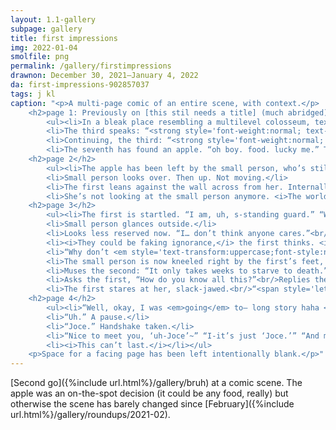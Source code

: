 ```yaml
---
layout: 1.1-gallery
subpage: gallery
title: first impressions
img: 2022-01-04
smolfile: png
permalink: /gallery/firstimpressions
drawnon: December 30, 2021–January 4, 2022
da: first-impressions-902857037
tags: j kl
caption: "<p>A multi-page comic of an entire scene, with context.</p>
	<h2>page 1: Previously on [this stil needs a title] (much abridged)</h2>
		<ul><li>In a bleak place resembling a multilevel colosseum, text reads “<strong style='font-weight:normal; text-transform:uppercase;'>Rise & shine, last one standing <u>wins</u>. Winner can go home, GLHF</strong>”</li>
		<li>The third speaks: “<strong style='font-weight:normal; text-transform:uppercase;'>K so, headcount.</strong> I would like <strong>everyone</strong> to answer bc I am <strong>good</strong> and <strong>important</strong>. / Talking to you too btw”: The first character, sitting in the corner of one cavern, thinking <i>Yeah right. I don’t answer to <strong>posers</strong>.</i></li>
		<li>Continuing, the third: “<strong style='font-weight:normal; text-transform:uppercase;'>OK fine be that way. HBU, small person.</strong>” (It’s the second, who the crowd proceeds to stare at.) “<strong style='font-weight:normal; text-transform:uppercase;'>Hello???</strong>” Dialogue continues but the panel cuts back to the first, who’s also noticed. “<strong style='font-weight:normal; text-transform:uppercase;'>God</strong> what are you people <strong style='font-weight:normal; text-transform:uppercase;'>deaf</strong>. <em style='text-transform:uppercase;'>Anyway—</em>”</li>
		<li>The seventh has found an apple. “oh boy. food. lucky me.” Then the first towers over them. “uhhh. may i help you”</li></ul>
	<h2>page 2</h2>
		<ul><li>The apple has been left by the small person, who’s still sitting in the corner; knees up, arms crossed, head down. From offscreen, upward: “Hey.”</li>
		<li>Small person looks over. Then up. Not moving.</li>
		<li>The first leans against the wall across from her. Internally monologuing: <i>That’s right. It’s all yours now.</i></li>
		<li>She’s not looking at the small person anymore. <i>The world is cruel. If we can protect ourselves, we can look out for the less fortunate. It’s the least we can do</i> Abrupt spoken interruption: “What are you doing?”</li></ul>
	<h2>page 3</h2>
		<ul><li>The first is startled. “I am, uh, s-standing guard.” “Why?” “In case someone tries t. to steal that.”</li>
		<li>Small person glances outside.</li>
		<li>Looks less reserved now. “I… don’t think anyone cares.”<br/>The first sits across from her, still wary, still stuttering: “That’s what you think. You never know.”</li>
		<li><i>They could be faking ignorance,</i> the first thinks. <i>Something could explode. Someone could snap—<em style='text-transform:uppercase;'>you</em> could snap. If you’re not careful, you could</i> and the letters turn to flicking static.</li>
		<li>“Why don’t <em style='text-transform:uppercase;font-style:normal;'>you</em> eat it?” asks the second, holding out the apple. Joce is, again, startled: “<strong style='text-transform:uppercase; font-weight:bold;'>Wait what no.</strong>”</li>
		<li>The small person is now kneeled right by the first’s feet, still holding the apple (but not like it’s precious); “What, you think it’s inedible?” Joce: “<strong style='text-transform:uppercase; font-weight:bold;'>I eat one granola bar a day.</strong> F-For breakfast.” Making zero eye contact. “That’s all I need.”</li>
		<li>Muses the second: “It only takes weeks to starve to death.” Joce tries to get a few words in: “Aren’t you a little <em>young</em> to—” Small person continues, unphased: “Well, give or take, but infection would probably kill first—”</li>
		<li>Asks the first, “How do you know all this?”<br/>Replies the small person, who looks like a bandaged street orphan: “Oh, I’m a med student.”</li>
		<li>The first stares at her, slack-jawed.<br/>“<span style='letter-spacing:.15em;'>Yeaaah</span>,” the girl says, “I get that a lot.”</li></ul>
	<h2>page 4</h2>
		<ul><li>“Well, okay, I was <em>going</em> to— long story haha <em>aaaaaaaanyway,</em>” and she interrupts the first’s stupor with an extended hand, “<strong style='text transform:uppercase; font-weight:normal;'>Hi</strong>, what’s your name?”</li>
		<li>“Uh.” A pause.</li>
		<li>“Joce.” Handshake taken.</li>
		<li>“Nice to meet you, ‘uh-Joce’~” “I-it’s just ‘Joce.’” “And mine’s Kay Lin—” declares the second, who has to take Joce’s hand with both of hers, “two-word first name, ’k?” Joce isn’t making eye contact. “…Mhm.”</li>
		<li><i>This can’t last.</i></li></ul>
	<p>Space for a facing page has been left intentionally blank.</p>"
---
```

[Second go]({%include url.html%}/gallery/bruh) at a comic scene. The apple was an on-the-spot decision (it could be any food, really) but otherwise the scene has barely changed since [February]({%include url.html%}/gallery/roundups/2021-02).